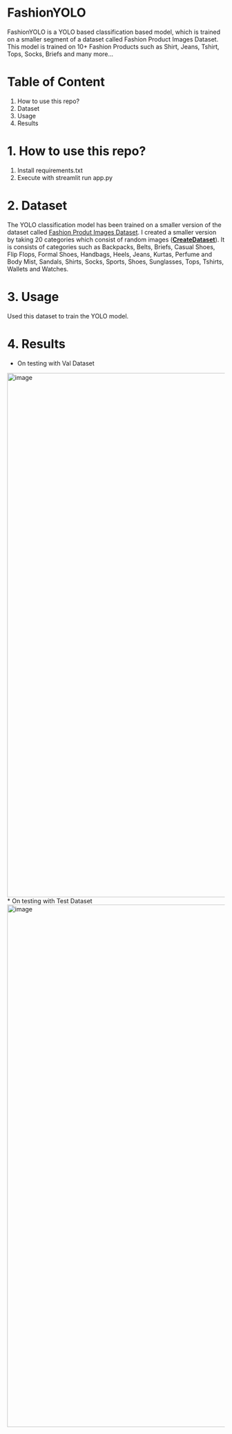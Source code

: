 # FashionYOLO
FashionYOLO is a YOLO based classification based model, which is trained on a smaller segment of a dataset called Fashion Product Images Dataset. This model is trained on 10+ Fashion Products such as Shirt, Jeans, Tshirt, Tops, Socks, Briefs and many more...

# Table of Content
1. How to use this repo?
2. Dataset
3. Usage
4. Results

# 1. How to use this repo?
1. Install requirements.txt
2. Execute with streamlit run app.py

# 2. Dataset
The YOLO classification model has been trained on a smaller version of the dataset called [Fashion Produt Images Dataset](https://www.kaggle.com/datasets/paramaggarwal/fashion-product-images-dataset). I created a smaller version by taking 20 categories which consist of random images ([**CreateDataset**](https://github.com/RaaggeeS/FashionYOLO/blob/main/experiments/CreateDataset.ipynb)). It is consists of categories such as Backpacks, Belts, Briefs, Casual Shoes, Flip Flops, Formal Shoes, Handbags, Heels, Jeans, Kurtas, Perfume and Body Mist, Sandals, Shirts, Socks, Sports, Shoes, Sunglasses, Tops, Tshirts, Wallets and Watches.

# 3. Usage
Used this dataset to train the YOLO model.

# 4. Results
* On testing with Val Dataset
<img width="1212" alt="image" src="https://github.com/user-attachments/assets/5f53746f-e85a-413b-8bae-d9bb3edef07e">
* On testing with Test Dataset
<img width="1208" alt="image" src="https://github.com/user-attachments/assets/6094018c-bdf2-48ea-963a-22f0089c7008">

